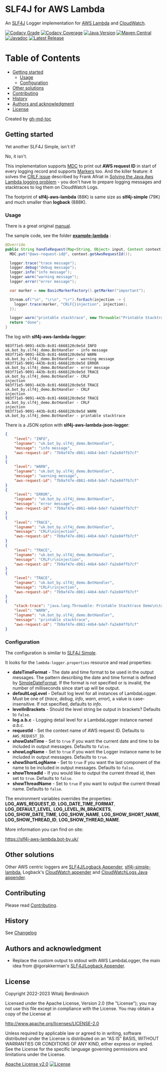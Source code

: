 # SLF4J for AWS Lambda

An [SLF4J][] Logger implementation for [AWS Lambda][lambda] and [CloudWatch][cloudwatch].

[![Codacy Grade](https://app.codacy.com/project/badge/Grade/dda626a02daf464c94aa10955a6b8f6b)](https://www.codacy.com/gl/bot-by/slf4j-aws-lambda/dashboard?utm_source=gitlab.com&utm_medium=referral&utm_content=bot-by/slf4j-aws-lambda&utm_campaign=Badge_Grade)
[![Codacy Coverage](https://app.codacy.com/project/badge/Coverage/dda626a02daf464c94aa10955a6b8f6b)](https://www.codacy.com/gl/bot-by/slf4j-aws-lambda/dashboard?utm_source=gitlab.com&utm_medium=referral&utm_content=bot-by/slf4j-aws-lambda&utm_campaign=Badge_Coverage)
[![Java Version](https://img.shields.io/static/v1?label=java&message=11&color=blue&logo=java&logoColor=E23D28)](https://www.oracle.com/java/technologies/javase-jdk11-downloads.html)
[![Maven Central](https://img.shields.io/maven-central/v/uk.bot-by/slf4j-aws-lambda)](https://search.maven.org/artifact/uk.bot-by/slf4j-aws-lambda)
[![Javadoc](https://javadoc.io/badge2/uk.bot-by/slf4j-aws-lambda/javadoc.svg)](https://javadoc.io/doc/uk.bot-by/slf4j-aws-lambda)
[![Latest Release](https://gitlab.com/bot-by/slf4j-aws-lambda/-/badges/release.svg)](https://gitlab.com/bot-by/slf4j-aws-lambda)

Table of Contents
=================

   * [Getting started](#getting-started)
      * [Usage](#usage)
      * [Configuration](#configuration)
   * [Other solutions](#other-solutions)
   * [Contributing](#contributing)
   * [History](#history)
   * [Authors and acknowledgment](#authors-and-acknowledgment)
   * [License](#license)

Created by [gh-md-toc](https://github.com/ekalinin/github-markdown-toc)

## Getting started

Yet another SLF4J Simple, isn't it?

No, it isn't.

This implementation supports [MDC][mdc] to print out **AWS request ID** in start of every logging
record and supports [Markers][marker] too. And the killer feature: it solves
the [CRLF issue](https://twitter.com/ben11kehoe/status/1264597451010433025) described by
Frank Afriat in [Solving the Java Aws Lambda logging problem][aws-lambda-logging-problem] - you
don't have to prepare logging messages and stacktraces to log them on CloudWatch Logs.

The footprint of **slf4j-aws-lambda** (88K) is same size as **slf4j-simple** (79K) and much smaller
than **logback** (888K).

### Usage

There is a great original [manual][manual].

The sample code, see the folder **[example-lambda](example-lambda)** :

```java
@Override
public String handleRequest(Map<String, Object> input, Context context) {
  MDC.put("@aws-request-id@", context.getAwsRequestId());

  logger.trace("trace message");
  logger.debug("debug message");
  logger.info("info message");
  logger.warn("warning message");
  logger.error("error message");

  var marker = new BasicMarkerFactory().getMarker("important");

  Stream.of("\n", "\r\n", "\r").forEach(injection -> {
    logger.trace(marker, "CRLF{}injection", injection);
  });

  logger.warn("printable stacktrace", new Throwable("Printable Stacktrace Demo"));
  return "done";
}
```

The log with **slf4j-aws-lambda-logger**:

```log
983f71e5-9091-443b-8c01-6668120c0e5d INFO uk.bot_by.slf4j_demo.BotHandler - info message
983f71e5-9091-443b-8c01-6668120c0e5d WARN uk.bot_by.slf4j_demo.BotHandler - warning message
983f71e5-9091-443b-8c01-6668120c0e5d ERROR uk.bot_by.slf4j_demo.BotHandler - error message
983f71e5-9091-443b-8c01-6668120c0e5d TRACE uk.bot_by.slf4j_demo.BotHandler - CRLF
injection
983f71e5-9091-443b-8c01-6668120c0e5d TRACE uk.bot_by.slf4j_demo.BotHandler - CRLF
injection
983f71e5-9091-443b-8c01-6668120c0e5d TRACE uk.bot_by.slf4j_demo.BotHandler - CRLF
injection
983f71e5-9091-443b-8c01-6668120c0e5d WARN uk.bot_by.slf4j_demo.BotHandler - printable stacktrace
```

There is a JSON option with **slf4j-aws-lambda-json-logger**:
```json
{
    "level": "INFO",
    "logname": "uk.bot_by.slf4j_demo.BotHandler",
    "message": "info message",
    "aws-request-id": "7b9af47e-d861-44b4-bde7-fa2e84ffb7cf"
}
{
    "level": "WARN",
    "logname": "uk.bot_by.slf4j_demo.BotHandler",
    "message": "warning message",
    "aws-request-id": "7b9af47e-d861-44b4-bde7-fa2e84ffb7cf"
}
{
    "level": "ERROR",
    "logname": "uk.bot_by.slf4j_demo.BotHandler",
    "message": "error message",
    "aws-request-id": "7b9af47e-d861-44b4-bde7-fa2e84ffb7cf"
}
{
    "level": "TRACE",
    "logname": "uk.bot_by.slf4j_demo.BotHandler",
    "message": "CRLF\ninjection",
    "aws-request-id": "7b9af47e-d861-44b4-bde7-fa2e84ffb7cf"
}
{
    "level": "TRACE",
    "logname": "uk.bot_by.slf4j_demo.BotHandler",
    "message": "CRLF\r\ninjection",
    "aws-request-id": "7b9af47e-d861-44b4-bde7-fa2e84ffb7cf"
}
{
    "level": "TRACE",
    "logname": "uk.bot_by.slf4j_demo.BotHandler",
    "message": "CRLF\rinjection",
    "aws-request-id": "7b9af47e-d861-44b4-bde7-fa2e84ffb7cf"
}
{
    "stack-trace": "java.lang.Throwable: Printable Stacktrace Demo\n\tat uk.bot_by.slf4j_demo.BotHandler.handleRequest(BotHandler.java:36)\n\tat uk.bot_by.slf4j_demo.BotHandler.handleRequest(BotHandler.java:12)\n\tat lambdainternal.EventHandlerLoader$PojoHandlerAsStreamHandler.handleRequest(EventHandlerLoader.java:205)\n\tat lambdainternal.EventHandlerLoader$2.call(EventHandlerLoader.java:905)\n\tat lambdainternal.AWSLambda.startRuntime(AWSLambda.java:261)\n\tat lambdainternal.AWSLambda.startRuntime(AWSLambda.java:200)\n\tat lambdainternal.AWSLambda.main(AWSLambda.java:194)\n",
    "level": "WARN",
    "logname": "uk.bot_by.slf4j_demo.BotHandler",
    "message": "printable stacktrace",
    "aws-request-id": "7b9af47e-d861-44b4-bde7-fa2e84ffb7cf"
}
```

### Configuration

The configuration is similar to [SLF4J Simple][slf4j-simple].

It looks for the `lambda-logger.properties` resource and read properties:

* **dateTimeFormat** - The date and time format to be used in the output messages. The pattern
  describing the date and time format is defined by [SimpleDateFormat][]. If the format is not
  specified or is invalid, the number of milliseconds since start up will be output.
* **defaultLogLevel** - Default log level for all instances of LambdaLogger.
  Must be one of (_trace_, _debug_, _info_, _warn_, _error_), a value is case-insensitive.
  If not specified, defaults to _info_.
* **levelInBrackets** - Should the level string be output in brackets? Defaults to `false`.
* **log.a.b.c** - Logging detail level for a LambdaLogger instance named _a.b.c_.
* **requestId** - Set the context name of AWS request ID. Defaults to `AWS_REQUEST_ID`.
* **showDateTime** - Set to `true` if you want the current date and time to be included in output
  messages. Defaults to `false`.
* **showLogName** - Set to `true` if you want the Logger instance name to be included in output
  messages. Defaults to `true`.
* **showShortLogName** - Set to `true` if you want the last component of the name to be included in
  output messages. Defaults to `false`.
* **showThreadId** - If you would like to output the current thread id, then set to `true`.
  Defaults to `false`.
* **showThreadName** - Set to `true` if you want to output the current thread name.
  Defaults to `false`.

The environment variables overrides the properties: **LOG_AWS_REQUEST_ID**,
**LOG_DATE_TIME_FORMAT**, **LOG_DEFAULT_LEVEL**, **LOG_LEVEL_IN_BRACKETS**, **LOG_SHOW_DATE_TIME**,
**LOG_SHOW_NAME**, **LOG_SHOW_SHORT_NAME**, **LOG_SHOW_THREAD_ID**, **LOG_SHOW_THREAD_NAME**.

More information you can find on site:

https://slf4j-aws-lambda.bot-by.uk/

## Other solutions

Other AWS centric loggers are [SLF4J/Logback Appender][awslambda-logback], [slf4j-simple-lambda][],
Logback's [CloudWatch appender][cloudwatch-appender] and [CloudWatchLogs Java appender][cloudwatchlogs-java-appender].

## Contributing

Please read [Contributing](contributing.md).

## History

See [Changelog](changelog.md)

## Authors and acknowledgment

- Replace the custom output to stdout with AWS LambdaLogger, the main idea from @igorakkerman's [SLF4J/Logback Appender][awslambda-logback].


## License

Copyright 2022-2023 Witalij Berdinskich

Licensed under the Apache License, Version 2.0 (the "License");
you may not use this file except in compliance with the License.
You may obtain a copy of the License at

http://www.apache.org/licenses/LICENSE-2.0

Unless required by applicable law or agreed to in writing, software
distributed under the License is distributed on an "AS IS" BASIS,
WITHOUT WARRANTIES OR CONDITIONS OF ANY KIND, either express or implied.
See the License for the specific language governing permissions and
limitations under the License.

[Apache License v2.0](LICENSE)
[![License](https://img.shields.io/badge/license-Apache%202.0-blue.svg?style=flat)](http://www.apache.org/licenses/LICENSE-2.0.html)

[SLF4J]: https://www.slf4j.org/

[lambda]: https://aws.amazon.com/lambda/

[cloudwatch]: https://aws.amazon.com/cloudwatch/

[mdc]: https://www.slf4j.org/manual.html#mdc "Mapped Diagnostic Context (MDC)"

[marker]: https://www.slf4j.org/apidocs/org/slf4j/Marker.html

[aws-lambda-logging-problem]: https://frank-afriat.medium.com/solving-the-java-aws-lambda-logging-problem-305b06df457f

[manual]: https://www.slf4j.org/manual.html "SLF4J user manual"

[slf4j-simple]: https://www.slf4j.org/api/org/slf4j/simple/SimpleLogger.html

[SimpleDateFormat]: https://docs.oracle.com/en/java/javase/11/docs/api/java.base/java/text/SimpleDateFormat.html

[awslambda-logback]: https://github.com/jlib-framework/jlib-awslambda-logback

[slf4j-simple-lambda]: https://github.com/microlam-io/slf4j-simple-lambda

[cloudwatch-appender]: https://github.com/sndyuk/logback-more-appenders

[cloudwatchlogs-java-appender]: https://github.com/boxfuse/cloudwatchlogs-java-appender

